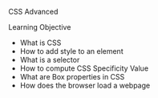 CSS Advanced

Learning Objective
<ul>
  <li>What is CSS</li>
  <li>How to add style to an element</li>
  <li>What is a selector</li>
  <li>How to compute CSS Specificity Value</li>
  <li>What are Box properties in CSS</li>
  <li>How does the browser load a webpage</li>
</ul>
